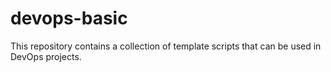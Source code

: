 # devops-basic
This repository contains a collection of template scripts that can be used in DevOps projects.
